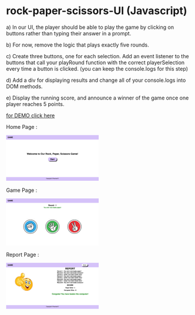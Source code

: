 # rock-paper-scissors-UI (Javascript)

a) In our UI, the player should be able to play the game by clicking on buttons rather than
typing their answer in a prompt.

b) For now, remove the logic that plays exactly five rounds.

c) Create three buttons, one for each selection. Add an event listener to the buttons that call
your playRound function with the correct playerSelection every time a button is clicked.
(you can keep the console.logs for this step)

d) Add a div for displaying results and change all of your console.logs into DOM methods.

e) Display the running score, and announce a winner of the game once one player reaches 5
points.

[for DEMO click here](https://web-projects-cp.github.io/rock_paper_scissors/)

Home Page :

<img src="https://github.com/web-projects-cp/rock_paper_scissors/blob/master/assets/images/screenshot1.png" alt="Home page" style="width:50%;"/>

Game Page :

<img src="https://github.com/web-projects-cp/rock_paper_scissors/blob/master/assets/images/screenshot2.png" alt="Game page" style="width:50%;"/>

Report Page :

<img src="https://github.com/web-projects-cp/rock_paper_scissors/blob/master/assets/images/screenshot3.png" alt="Report page" style="width:50%;"/>
